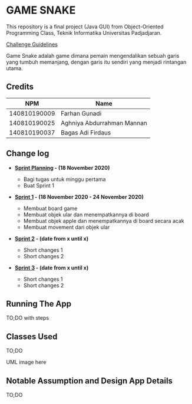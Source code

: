 # GAME SNAKE

This repository is a final project (Java GUI) from Object-Oriented Programming Class, Teknik Informatika Universitas Padjadjaran. 

[Challenge Guidelines](challenge-guideline.md)

Game Snake adalah game dimana pemain mengendalikan sebuah garis yang tumbuh memanjang, dengan garis itu sendiri yang menjadi rintangan utama.

## Credits
| NPM           | Name                        |
| ------------- | --------------------------- |
| 140810190009  | Farhan Gunadi               |
| 140810190025  | Aghniya Abdurrahman Mannan  |
| 140810190037  | Bagas Adi Firdaus           |

## Change log
- **[Sprint Planning](changelog/sprint-planning.md) - (18 November 2020)** 
   - Bagi tugas untuk minggu pertama
   - Buat Sprint 1

- **[Sprint 1](changelog/sprint-1.md) - (18 November 2020 - 24 November 2020)** 
   - Membuat board game
   - Membuat objek ular dan menempatkannya di board  
   - Membuat objek apple dan menempatkannya di board secara acak  
   - Membuat movement dari objek ular

- **[Sprint 2](changelog/sprint-2.md) - (date from x until x)** 
   - Short changes 1
   - Short changes 2
   
- **[Sprint 3](changelog/sprint-3.md) - (date from x until x)** 
   - Short changes 1
   - Short changes 2

## Running The App

TO;DO with steps

## Classes Used

TO;DO

UML image here

## Notable Assumption and Design App Details

TO;DO
